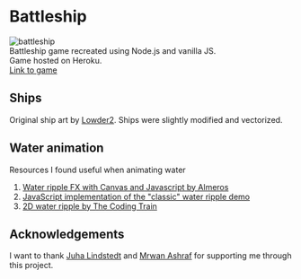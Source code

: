 # Battleship
![battleship](https://user-images.githubusercontent.com/44678221/80529474-25885900-89b5-11ea-8efc-94d79ebd1053.gif)  
Battleship game recreated using Node.js and vanilla JS.  
Game hosted on Heroku.  
[Link to game](http://battleship-game-online.herokuapp.com/)

## Ships
Original ship art by [Lowder2](https://opengameart.org/content/sea-warfare-set-ships-and-more). Ships were slightly modified and vectorized.

## Water animation
Resources I found useful when animating water
1. [Water ripple FX with Canvas and Javascript by Almeros](https://code.almeros.com/water-ripple-canvas-and-javascript/)
2. [JavaScript implementation of the "classic" water ripple demo](https://js1k.com/2010-first/details/131)
3. [2D water ripple by The Coding Train](https://www.youtube.com/watch?v=BZUdGqeOD0w)

## Acknowledgements
I want to thank [Juha Lindstedt](https://github.com/pakastin) and [Mrwan Ashraf](https://github.com/mrwanashraf) for supporting me through this project.
